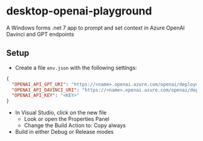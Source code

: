 # desktop-openai-playground
A Windows forms .net 7 app to prompt and set context in Azure OpenAI Davinci and GPT endpoints

## Setup

- Create a file `env.json` with the following settings:
```json
{
  "OPENAI_API_GPT_URI": "https://<name>.openai.azure.com/openai/deployments/gpt/<gpt-deployment-name>/completions?api-version=2023-03-15-preview",
  "OPENAI_API_DAVINCI_URI": "https://<name>.openai.azure.com/openai/deployments/<davinci-deployment-name>/completions?api-version=2022-12-01",
  "OPENAI_API_KEY": "<KEY>"
}
```

- In Visual Studio, click on the new file
  - Look or open the Properties Panel
  - Change the Build Action to: Copy always
- Build in either Debug or Release modes
